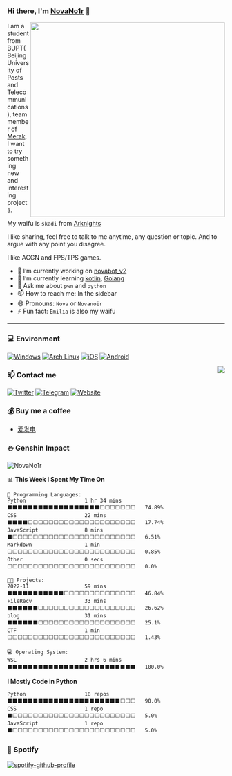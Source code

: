 ### Hi there, I'm [NovaNo1r](https://novanoir.dev) 👋

<img align="right" width="450" src="https://cdn.jsdelivr.net/gh/Nova-Noir/Nova-Noir/立绘_浊心斯卡蒂_skin1.png">

I am a student from BUPT(Beijing University of Posts and Telecommunications), team member of [Merak](https://we.buptmerak.cn/). I want to try something new and interesting projects.

My waifu is `skadi` from [Arknights](https://ak.hypergryph.com/)

I like sharing, feel free to talk to me anytime, any question or topic. And to argue with any point you disagree. 

I like ACGN and FPS/TPS games.

- 🔭 I’m currently working on [novabot_v2](https://github.com/NovaNoirBot/Nova-Bot)
- 🌱 I’m currently learning [kotlin](https://github.com/JetBrains/kotlin), [Golang](https://go.dev/)
- 💬 Ask me about `pwn` and `python`
- 📫 How to reach me: In the sidebar
- 😄 Pronouns: `Nova` or `Novanoir`
- ⚡ Fun fact: `Emilia` is also my waifu

---


### 💻 Environment
[![Windows](https://img.shields.io/badge/Windows-00BBFF?style=flat-square&logo=Windows&logoColor=FFFFFF&labelColor=00BBFF)](https://www.microsoft.com/windows10)
[![Arch Linux](https://img.shields.io/badge/Arch%20Linux-008BFF?style=flat-square&logo=arch-linux&logoColor=FFFFFF&labelColor=008BFF)](https://archlinux.org)
[![iOS](https://img.shields.io/badge/iOS-4F4F4F?style=flat-square&logo=apple&logoColor=FFFFFF&labelColor=4F4F4F)](https://www.apple.com/ios/ios14/)
[![Android](https://img.shields.io/badge/Android-00C000?style=flat-square&logo=android&logoColor=FFFFFF&labelColor=00C000)](https://www.android.com/android-11/)


<img align="right" src="https://github-readme-stats.vercel.app/api?username=Nova-Noir">

### 📫 Contact me
[![Twitter](https://img.shields.io/twitter/follow/NovaNoir_?style=flat-square&color=1da1f2&label=%40NovaNoir_&logo=twitter&logoColor=FFFFFF&labelColor=1DA1F2)](https://twitter.com/NovaNoir_)
[![Telegram](https://img.shields.io/badge/%40NovaNoir-0088CC?style=flat-square&logo=telegram&logoColor=FFFFFF&labelColor=0088CC)](https://t.me/DarkHoshi)
[![Website](https://img.shields.io/badge/Website-FFA8BE?style=flat-square&logo=google-chrome&logoColor=FFFFFF&labelColor=FFA8BE)](https://novanoir.moe)

### 💰 Buy me a coffee
* [爱发电](https://afdian.net/a/NovaNo1r)

### ⛄ Genshin Impact
![NovaNo1r](https://genshin-card.getloli.com/rand/178687579.png)

<!--START_SECTION:waka-->
📊 **This Week I Spent My Time On** 

```text
💬 Programming Languages: 
Python                   1 hr 34 mins        ⬛⬛⬛⬛⬛⬛⬛⬛⬛⬛⬛⬛⬛⬛⬛⬛⬛⬛⬜⬜⬜⬜⬜⬜⬜   74.89% 
CSS                      22 mins             ⬛⬛⬛⬛⬜⬜⬜⬜⬜⬜⬜⬜⬜⬜⬜⬜⬜⬜⬜⬜⬜⬜⬜⬜⬜   17.74% 
JavaScript               8 mins              ⬛⬜⬜⬜⬜⬜⬜⬜⬜⬜⬜⬜⬜⬜⬜⬜⬜⬜⬜⬜⬜⬜⬜⬜⬜   6.51% 
Markdown                 1 min               ⬜⬜⬜⬜⬜⬜⬜⬜⬜⬜⬜⬜⬜⬜⬜⬜⬜⬜⬜⬜⬜⬜⬜⬜⬜   0.85% 
Other                    0 secs              ⬜⬜⬜⬜⬜⬜⬜⬜⬜⬜⬜⬜⬜⬜⬜⬜⬜⬜⬜⬜⬜⬜⬜⬜⬜   0.0%

🐱‍💻 Projects: 
2022-11                  59 mins             ⬛⬛⬛⬛⬛⬛⬛⬛⬛⬛⬛⬜⬜⬜⬜⬜⬜⬜⬜⬜⬜⬜⬜⬜⬜   46.84% 
FileRecv                 33 mins             ⬛⬛⬛⬛⬛⬛⬜⬜⬜⬜⬜⬜⬜⬜⬜⬜⬜⬜⬜⬜⬜⬜⬜⬜⬜   26.62% 
blog                     31 mins             ⬛⬛⬛⬛⬛⬛⬜⬜⬜⬜⬜⬜⬜⬜⬜⬜⬜⬜⬜⬜⬜⬜⬜⬜⬜   25.1% 
CTF                      1 min               ⬜⬜⬜⬜⬜⬜⬜⬜⬜⬜⬜⬜⬜⬜⬜⬜⬜⬜⬜⬜⬜⬜⬜⬜⬜   1.43%

💻 Operating System: 
WSL                      2 hrs 6 mins        ⬛⬛⬛⬛⬛⬛⬛⬛⬛⬛⬛⬛⬛⬛⬛⬛⬛⬛⬛⬛⬛⬛⬛⬛⬛   100.0%

```

**I Mostly Code in Python** 

```text
Python                   18 repos            ⬛⬛⬛⬛⬛⬛⬛⬛⬛⬛⬛⬛⬛⬛⬛⬛⬛⬛⬛⬛⬛⬛⬜⬜⬜   90.0% 
CSS                      1 repo              ⬛⬜⬜⬜⬜⬜⬜⬜⬜⬜⬜⬜⬜⬜⬜⬜⬜⬜⬜⬜⬜⬜⬜⬜⬜   5.0% 
JavaScript               1 repo              ⬛⬜⬜⬜⬜⬜⬜⬜⬜⬜⬜⬜⬜⬜⬜⬜⬜⬜⬜⬜⬜⬜⬜⬜⬜   5.0%

```



<!--END_SECTION:waka-->

### 🎵 Spotify
[![spotify-github-profile](https://spotify-github-profile.vercel.app/api/view?uid=31ugp7yabqcdmrtwi7y7z4377mwy&cover_image=true&theme=default&bar_color_cover=false&bar_color=fe86ee)](https://spotify-github-profile.vercel.app/api/view?uid=31ugp7yabqcdmrtwi7y7z4377mwy&redirect=true)
